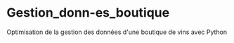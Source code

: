 # Gestion_donn-es_boutique
Optimisation de la gestion des données d'une boutique de vins avec Python
